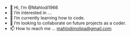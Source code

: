 - 👋 Hi, I’m @Mahlodi1966
- 👀 I’m interested in ...
- 🌱 I’m currently learning how to code.
- 💞️ I’m looking to collaborate on future projects as a coder.
- 📫 How to reach me ...
mahlodimolipa@gmail.com
<!---
Mahlodi1966/Mahlodi1966 is a ✨ special ✨ repository because its `README.md` (this file) appears on your GitHub profile.
You can click the Preview link to take a look at your changes.
--->
